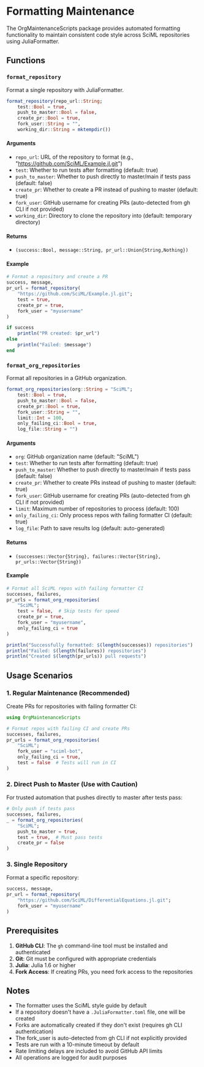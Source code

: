 # Formatting Maintenance

The OrgMaintenanceScripts package provides automated formatting functionality to maintain consistent code style across SciML repositories using JuliaFormatter.

## Functions

### `format_repository`

Format a single repository with JuliaFormatter.

```julia
format_repository(repo_url::String;
    test::Bool = true,
    push_to_master::Bool = false,
    create_pr::Bool = true,
    fork_user::String = "",
    working_dir::String = mktempdir())
```

#### Arguments

  - `repo_url`: URL of the repository to format (e.g., "https://github.com/SciML/Example.jl.git")
  - `test`: Whether to run tests after formatting (default: true)
  - `push_to_master`: Whether to push directly to master/main if tests pass (default: false)
  - `create_pr`: Whether to create a PR instead of pushing to master (default: true)
  - `fork_user`: GitHub username for creating PRs (auto-detected from gh CLI if not provided)
  - `working_dir`: Directory to clone the repository into (default: temporary directory)

#### Returns

  - `(success::Bool, message::String, pr_url::Union{String,Nothing})`

#### Example

```julia
# Format a repository and create a PR
success, message,
pr_url = format_repository(
    "https://github.com/SciML/Example.jl.git";
    test = true,
    create_pr = true,
    fork_user = "myusername"
)

if success
    println("PR created: $pr_url")
else
    println("Failed: $message")
end
```

### `format_org_repositories`

Format all repositories in a GitHub organization.

```julia
format_org_repositories(org::String = "SciML";
    test::Bool = true,
    push_to_master::Bool = false,
    create_pr::Bool = true,
    fork_user::String = "",
    limit::Int = 100,
    only_failing_ci::Bool = true,
    log_file::String = "")
```

#### Arguments

  - `org`: GitHub organization name (default: "SciML")
  - `test`: Whether to run tests after formatting (default: true)
  - `push_to_master`: Whether to push directly to master/main if tests pass (default: false)
  - `create_pr`: Whether to create PRs instead of pushing to master (default: true)
  - `fork_user`: GitHub username for creating PRs (auto-detected from gh CLI if not provided)
  - `limit`: Maximum number of repositories to process (default: 100)
  - `only_failing_ci`: Only process repos with failing formatter CI (default: true)
  - `log_file`: Path to save results log (default: auto-generated)

#### Returns

  - `(successes::Vector{String}, failures::Vector{String}, pr_urls::Vector{String})`

#### Example

```julia
# Format all SciML repos with failing formatter CI
successes, failures,
pr_urls = format_org_repositories(
    "SciML";
    test = false,  # Skip tests for speed
    create_pr = true,
    fork_user = "myusername",
    only_failing_ci = true
)

println("Successfully formatted: $(length(successes)) repositories")
println("Failed: $(length(failures)) repositories")
println("Created $(length(pr_urls)) pull requests")
```

## Usage Scenarios

### 1. Regular Maintenance (Recommended)

Create PRs for repositories with failing formatter CI:

```julia
using OrgMaintenanceScripts

# Format repos with failing CI and create PRs
successes, failures,
pr_urls = format_org_repositories(
    "SciML";
    fork_user = "sciml-bot",
    only_failing_ci = true,
    test = false  # Tests will run in CI
)
```

### 2. Direct Push to Master (Use with Caution)

For trusted automation that pushes directly to master after tests pass:

```julia
# Only push if tests pass
successes, failures,
_ = format_org_repositories(
    "SciML";
    push_to_master = true,
    test = true,  # Must pass tests
    create_pr = false
)
```

### 3. Single Repository

Format a specific repository:

```julia
success, message,
pr_url = format_repository(
    "https://github.com/SciML/DifferentialEquations.jl.git";
    fork_user = "myusername"
)
```

## Prerequisites

 1. **GitHub CLI**: The `gh` command-line tool must be installed and authenticated
 2. **Git**: Git must be configured with appropriate credentials
 3. **Julia**: Julia 1.6 or higher
 4. **Fork Access**: If creating PRs, you need fork access to the repositories

## Notes

  - The formatter uses the SciML style guide by default
  - If a repository doesn't have a `.JuliaFormatter.toml` file, one will be created
  - Forks are automatically created if they don't exist (requires gh CLI authentication)
  - The fork_user is auto-detected from gh CLI if not explicitly provided
  - Tests are run with a 10-minute timeout by default
  - Rate limiting delays are included to avoid GitHub API limits
  - All operations are logged for audit purposes
